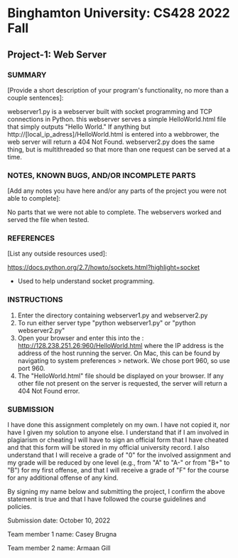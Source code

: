 # Binghamton University: CS428 2022 Fall

## Project-1: Web Server

### SUMMARY

[Provide a short description of your program's functionality, no more than a couple sentences]: 

webserver1.py is a webserver built with socket programming and TCP connections in Python. this webserver serves a simple
HelloWorld.html file that simply outputs "Hello World." If anything but http://[local_ip_adress]/HelloWorld.html is
entered into a webbrower, the web server will return a 404 Not Found. webserver2.py does the same thing, but is multithreaded
so that more than one request can be served at a time.

### NOTES, KNOWN BUGS, AND/OR INCOMPLETE PARTS

[Add any notes you have here and/or any parts of the project you were not able to complete]: 

No parts that we were not able to complete. The webservers worked and served the file when tested. 

### REFERENCES

[List any outside resources used]: 

https://docs.python.org/2.7/howto/sockets.html?highlight=socket
- Used to help understand socket programming. 

### INSTRUCTIONS

[Provide clear and complete step-by-step instructions on how to run and test your project]: #
1. Enter the directory containing webserver1.py and webserver2.py
2. To run either server type "python webserver1.py" or "python webserver2.py"
3. Open your browser and enter this into the : http://128.238.251.26:960/HelloWorld.html 
   where the IP address is the address of the host running the server. On Mac, this can be found
   by navigating to system preferences > network. We chose port 960, so use port 960. 
4. The "HelloWorld.html" file should be displayed on your browser. If any other file not present on the server is requested, the server will return a 404 Not Found error. 

### SUBMISSION

I have done this assignment completely on my own. I have not copied it, nor have I given my solution to anyone else. I understand that if I am involved in plagiarism or cheating I will have to sign an official form that I have cheated and that this form will be stored in my official university record. I also understand that I will receive a grade of "0" for the involved assignment and my grade will be reduced by one level (e.g., from "A" to "A-" or from "B+" to "B") for my first offense, and that I will receive a grade of "F" for the course for any additional offense of any kind.

By signing my name below and submitting the project, I confirm the above statement is true and that I have followed the course guidelines and policies.

Submission date: October 10, 2022

Team member 1 name: Casey Brugna

Team member 2 name: Armaan Gill
